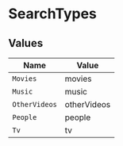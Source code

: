 # SearchTypes


## Values

| Name          | Value         |
| ------------- | ------------- |
| `Movies`      | movies        |
| `Music`       | music         |
| `OtherVideos` | otherVideos   |
| `People`      | people        |
| `Tv`          | tv            |